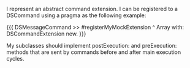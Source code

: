 I represent an abstract command extension.
I can be registered to a DSCommand using a pragma <dsCommandExtensions> as the following example:

{{{
DSMessageCommand >> #registerMyMockExtension
	<dsCommandExtensions>
	^ Array with: DSCommandExtension new.
}}}

My subclasses should implement postExecution: and preExecution: methods that are sent by commands before and after main execution cycles.
